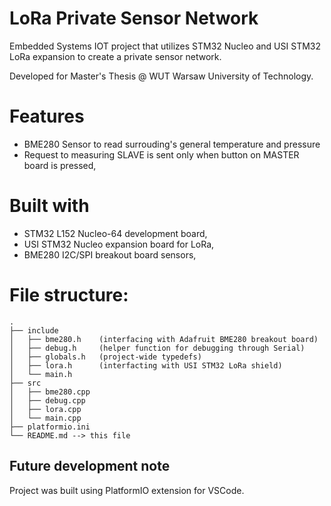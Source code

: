 # LoRa Private Sensor Network

Embedded Systems IOT project that utilizes STM32 Nucleo and USI STM32 LoRa expansion to create a private sensor network.

Developed for Master's Thesis @ WUT Warsaw University of Technology.

# Features

- BME280 Sensor to read surrouding's general temperature and pressure
- Request to measuring SLAVE is sent only when button on MASTER board is pressed,

# Built with

- STM32 L152 Nucleo-64 development board,
- USI STM32 Nucleo expansion board for LoRa,
- BME280 I2C/SPI breakout board sensors,

# File structure:

```
.
├── include
│   ├── bme280.h    (interfacing with Adafruit BME280 breakout board)
│   ├── debug.h     (helper function for debugging through Serial)
│   ├── globals.h   (project-wide typedefs)
│   ├── lora.h      (interfacting with USI STM32 LoRa shield)
│   └── main.h
├── src
│   ├── bme280.cpp
│   ├── debug.cpp
│   ├── lora.cpp
│   └── main.cpp
├── platformio.ini
└── README.md --> this file
```

## Future development note

Project was built using PlatformIO extension for VSCode.
